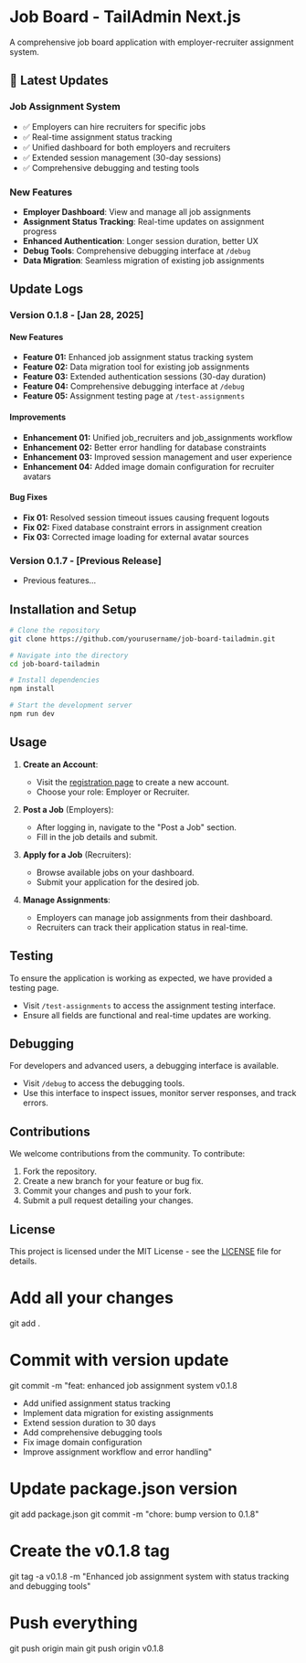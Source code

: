 ﻿# Job Board - TailAdmin Next.js

A comprehensive job board application with employer-recruiter assignment system.

## 🎉 Latest Updates

### Job Assignment System
- ✅ Employers can hire recruiters for specific jobs
- ✅ Real-time assignment status tracking
- ✅ Unified dashboard for both employers and recruiters
- ✅ Extended session management (30-day sessions)
- ✅ Comprehensive debugging and testing tools

### New Features
- **Employer Dashboard**: View and manage all job assignments
- **Assignment Status Tracking**: Real-time updates on assignment progress
- **Enhanced Authentication**: Longer session duration, better UX
- **Debug Tools**: Comprehensive debugging interface at `/debug`
- **Data Migration**: Seamless migration of existing job assignments

## Update Logs

### Version 0.1.8 - [Jan 28, 2025]

#### New Features
- **Feature 01:** Enhanced job assignment status tracking system
- **Feature 02:** Data migration tool for existing job assignments  
- **Feature 03:** Extended authentication sessions (30-day duration)
- **Feature 04:** Comprehensive debugging interface at `/debug`
- **Feature 05:** Assignment testing page at `/test-assignments`

#### Improvements
- **Enhancement 01:** Unified job_recruiters and job_assignments workflow
- **Enhancement 02:** Better error handling for database constraints
- **Enhancement 03:** Improved session management and user experience
- **Enhancement 04:** Added image domain configuration for recruiter avatars

#### Bug Fixes
- **Fix 01:** Resolved session timeout issues causing frequent logouts
- **Fix 02:** Fixed database constraint errors in assignment creation
- **Fix 03:** Corrected image loading for external avatar sources

### Version 0.1.7 - [Previous Release]
- Previous features...

## Installation and Setup

```bash
# Clone the repository
git clone https://github.com/yourusername/job-board-tailadmin.git

# Navigate into the directory
cd job-board-tailadmin

# Install dependencies
npm install

# Start the development server
npm run dev
```

## Usage

1. **Create an Account**:
   - Visit the [registration page](/register) to create a new account.
   - Choose your role: Employer or Recruiter.

2. **Post a Job** (Employers):
   - After logging in, navigate to the "Post a Job" section.
   - Fill in the job details and submit.

3. **Apply for a Job** (Recruiters):
   - Browse available jobs on your dashboard.
   - Submit your application for the desired job.

4. **Manage Assignments**:
   - Employers can manage job assignments from their dashboard.
   - Recruiters can track their application status in real-time.

## Testing

To ensure the application is working as expected, we have provided a testing page.

- Visit `/test-assignments` to access the assignment testing interface.
- Ensure all fields are functional and real-time updates are working.

## Debugging

For developers and advanced users, a debugging interface is available.

- Visit `/debug` to access the debugging tools.
- Use this interface to inspect issues, monitor server responses, and track errors.

## Contributions

We welcome contributions from the community. To contribute:

1. Fork the repository.
2. Create a new branch for your feature or bug fix.
3. Commit your changes and push to your fork.
4. Submit a pull request detailing your changes.

## License

This project is licensed under the MIT License - see the [LICENSE](LICENSE) file for details.

# Add all your changes
git add .

# Commit with version update
git commit -m "feat: enhanced job assignment system v0.1.8

- Add unified assignment status tracking
- Implement data migration for existing assignments  
- Extend session duration to 30 days
- Add comprehensive debugging tools
- Fix image domain configuration
- Improve assignment workflow and error handling"

# Update package.json version
git add package.json
git commit -m "chore: bump version to 0.1.8"

# Create the v0.1.8 tag
git tag -a v0.1.8 -m "Enhanced job assignment system with status tracking and debugging tools"

# Push everything
git push origin main
git push origin v0.1.8
